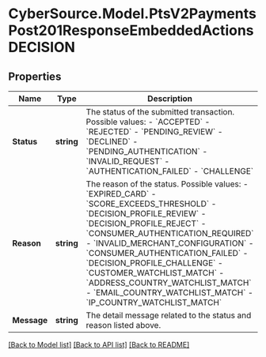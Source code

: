 # CyberSource.Model.PtsV2PaymentsPost201ResponseEmbeddedActionsDECISION
## Properties

Name | Type | Description | Notes
------------ | ------------- | ------------- | -------------
**Status** | **string** | The status of the submitted transaction.  Possible values:   - &#x60;ACCEPTED&#x60;   - &#x60;REJECTED&#x60;   - &#x60;PENDING_REVIEW&#x60;   - &#x60;DECLINED&#x60;   - &#x60;PENDING_AUTHENTICATION&#x60;   - &#x60;INVALID_REQUEST&#x60;   - &#x60;AUTHENTICATION_FAILED&#x60;   - &#x60;CHALLENGE&#x60;  | [optional] 
**Reason** | **string** | The reason of the status.  Possible values:  - &#x60;EXPIRED_CARD&#x60;  - &#x60;SCORE_EXCEEDS_THRESHOLD&#x60;  - &#x60;DECISION_PROFILE_REVIEW&#x60;  - &#x60;DECISION_PROFILE_REJECT&#x60;  - &#x60;CONSUMER_AUTHENTICATION_REQUIRED&#x60;  - &#x60;INVALID_MERCHANT_CONFIGURATION&#x60;  - &#x60;CONSUMER_AUTHENTICATION_FAILED&#x60;  - &#x60;DECISION_PROFILE_CHALLENGE&#x60;  - &#x60;CUSTOMER_WATCHLIST_MATCH&#x60;  - &#x60;ADDRESS_COUNTRY_WATCHLIST_MATCH&#x60;  - &#x60;EMAIL_COUNTRY_WATCHLIST_MATCH&#x60;  - &#x60;IP_COUNTRY_WATCHLIST_MATCH&#x60;  | [optional] 
**Message** | **string** | The detail message related to the status and reason listed above. | [optional] 

[[Back to Model list]](../README.md#documentation-for-models) [[Back to API list]](../README.md#documentation-for-api-endpoints) [[Back to README]](../README.md)

